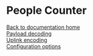# People Counter

[Back to documentation home](/README.md)\
[Payload decoding]()\
[Uplink encoding]()\
[Configuration options]()


